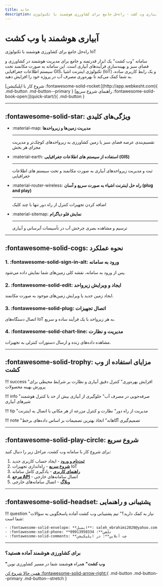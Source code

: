 ```yaml
---
title: خانه
description: سامانه هوشمند مدیریت و آبیاری وب کشت - راه‌حل جامع برای کشاورزی هوشمند با تکنولوژی IoT
---
```


<div class="hero-section" markdown="1">

#  آبیاری هوشمند با وب کشت

<p class="hero-subtitle">
راه‌حل جامع برای کشاورزی هوشمند با تکنولوژی IoT
</p>

سامانه "وب کشت" یک ابزار قدرتمند و جامع برای مدیریت هوشمند در کشاورزی و فضای سبز و بهینه‌سازی فرآیندهای آبیاری است. این سامانه به صورت مکانمند تحت سیستم اطلاعات جغرافیایی GIS، تکنولوژی اینترنت اشیا (IoT) و یک رابط کاربری ساده، به شما کمک می‌کند تا بهره‌وری مصرف آب در پروژه خود را افزایش دهید.

<div class="hero-actions" markdown="1">
[شروع کار با اپلیکیشن :fontawesome-solid-rocket:](http://app.webkesht.com){ .md-button .md-button--primary }
[راهنمای شروع سریع :fontawesome-solid-book-open:](quick-start/){ .md-button }
</div>

</div>

---

## :fontawesome-solid-star: ویژگی‌های کلیدی

<div class="grid cards" markdown>

-   :material-map: **مدیریت زمین‌ها و زیرواحدها**

    ---

    تقسیم‌بندی عرصه فضای سبز یا زمین کشاورزی به زیرواحدهای کوچک‌تر و مدیریت مجزای هر بخش

-   :material-earth: **استفاده از سیستم های اطلاعات جغرافیایی (GIS)**

    ---

    ثبت و مدیریت زیرواحدهای آبیاری به صورت مکانمند و تحت سیستم های اطلاعات جغرافیایی 

-   :material-router-wireless: **راه حل اینترنت اشیاء به صورت سریع و آسان (plug and play)**

    ---

    اضافه کردن تجهیزات کنترل از راه دور تنها با چند کلیک

-   :material-sitemap: **نمایش فلو دیاگرام**

    ---

    ترسیم و مشاهده بصری چرخش آب در تأسیسات آبرسانی و آبیاری

</div>

---

## :fontawesome-solid-cogs: نحوه عملکرد

<div class="workflow-steps" markdown>

### 1. :fontawesome-solid-sign-in-alt: ورود به سامانه
پس از ورود به سامانه، نقشه کلی زمین‌های شما نمایش داده می‌شود.

### 2. :fontawesome-solid-edit: ایجاد و ویرایش زیرواحد
ایجاد زمین جدید یا ویرایش زمین‌های موجود به صورت مکانمند.

### 3. :fontawesome-solid-plug: اتصال تجهیزات
اتصال دستگاه‌های IoT به هر زیرواحد با یک فرآیند ساده و سریع.

### 4. :fontawesome-solid-chart-line: مدیریت و نظارت
مشاهده داده‌های زنده و ارسال دستورات کنترلی به تجهیزات.

</div>

---

## :fontawesome-solid-trophy: مزایای استفاده از وب کشت

<div class="benefits-grid" markdown>

!!! success "افزایش بهره‌وری"
    کنترل دقیق آبیاری و نظارت بر شرایط محیطی برای پرورش بهینه محصولات

!!! info "صرفه‌جویی در مصرف آب"
    جلوگیری از آبیاری بیش از حد با کنترل هوشمند شیرهای آبیاری

!!! tip "مدیریت از راه دور"
    نظارت و کنترل مزرعه از هر مکانی با اتصال به اینترنت

!!! note "تصمیم‌گیری آگاهانه"
    اتخاذ بهترین تصمیمات بر اساس داده‌های برخط

</div>

---

## :fontawesome-solid-play-circle: شروع سریع

برای شروع کار با سامانه وب کشت، مراحل زیر را دنبال کنید:

<div class="quick-start-links" markdown>

1. **[ثبت‌نام و ورود](http://app.webkesht.com)** - ایجاد حساب کاربری جدید
2. **[شروع سریع](quick-start/index.md)** - راه‌اندازی تجهیزات IoT
3. **[راهنمای کاربری](user-guide/index.md)** - یادگیری کامل سامانه
4. **[مرجع API](http://app.webkesht.com/swagger)** - اتصال سامانه‌های خارجی
5. **[وبلاگ](blog/)** - اتصال سامانه‌های خارجی

</div>

---

## :fontawesome-solid-headset: پشتیبانی و راهنمایی

!!! question "نیاز به کمک دارید؟"
    تیم پشتیبانی وب کشت آماده پاسخگویی به سؤالات شما است:
    
    - :fontawesome-solid-envelope: **ایمیل**: saleh_ebrahimi2020@yahoo.com
    - :fontawesome-solid-phone: **تلفن**: 09913950334
    - :fontawesome-solid-comments: **چت آنلاین**: در اپلیکیشن

---

<div class="footer-cta" markdown>

###  برای کشاورزی هوشمند آماده هستید؟

**"وب کشت"** همراه هوشمند شما در مسیر کشاورزی نوین

[   همین حالا شروع کن :fontawesome-solid-arrow-right:](http://app.webkesht.com){ .md-button .md-button--primary .md-button--stretch }

</div>